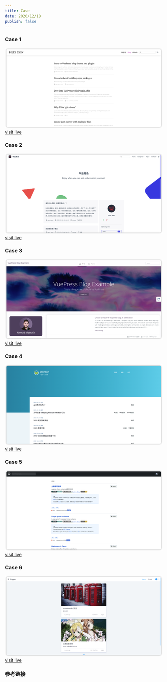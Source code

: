 ```yaml
---
title: Case
date: 2020/12/18
publish: false
---
```


### Case 1
[![case-1](./image/case/case-1.png "billyyyyy3320.com")](https://billyyyyy3320.com/en/)
[visit live](https://billyyyyy3320.com/en/)
### Case 2
[![case-2](./image/case/case-2.png "recoluan.com")](https://www.recoluan.com/)
[visit live](https://www.recoluan.com/)
### Case 3
[![case-3](./image/case/case-3.png "vp-modern.z3by.com")](https://vp-modern.z3by.com/)
[visit live](https://vp-modern.z3by.com/)
### Case 4
[![case-4](./image/case/case-4.png "iwenson.com")](https://iwenson.com/)
[visit live](https://iwenson.com/)
### Case 5
[![case-5](./image/case/case-5.png "vuepress-theme-yuchanns")](https://effortless-pithivier-23f0bc.netlify.app/)
[visit live](https://effortless-pithivier-23f0bc.netlify.app/)

### Case 6
[![case-6](./image/case/case-6.png "vuepress-theme-eugeo")](https://comfy-kelpie-d1bacf.netlify.app/)
[visit live](https://comfy-kelpie-d1bacf.netlify.app/)

### 参考链接
[VuePress]: https://billyyyyy3320.com/en/2020/01/25/intro-to-vuepress-blog-theme-and-plugin/ "vuepress-blog-them"